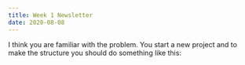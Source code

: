 ```yaml
---
title: Week 1 Newsletter
date: 2020-08-08
---
```


I think you are familiar with the problem. You start a new project and to make the structure you should do something like this: